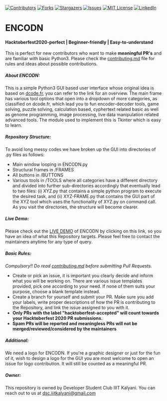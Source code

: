 
<!-- these reference variables' links are given at the end of the document-->
[![Contributors][contributors-shield]][contributors-url]
[![Forks][forks-shield]][forks-url]
[![Stargazers][stars-shield]][stars-url]
[![Issues][issues-shield]][issues-url]
[![MIT License][license-shield]][license-url]
[![LinkedIn][linkedin-shield]][linkedin-url]




# ENCODN

#### Hacktoberfest2020-perfect | Beginner-friendly | Easy-to-understand

This is perfect for new contributors who want to make **meaningful PR's** and are familiar with basic Python3. Please check the [contributing.md](contributing.md) file for rules and ideas about possible contributions.

##### About ENCODN:
This is a simple Python3 GUI based user interface whose original idea is based on [dcode.fr](https://dcode.fr/en/tools-list), you can refer to the link for an overview. The main frame has various tool options that open into a dropdown of more categories, as classified on dcode.fr, which lead you to fun encoder-decoder tools, game solving, puzzle solving, calculation based, cyphertext related basic as well as genome programming, image processing, live data manipulation related advanced tools.
The module used to implement this is Tkinter which is easy to learn.

##### Repository Structure:
To avoid long messy codes we have broken up the GUI into directories of .py files as follows:
* Main window looping in ENCODN.py
* Structural frames in /FRAMES
* All buttons in /BUTTONS
* Various tools in /TOOLS where all categories have a different directory and divided into further sub-directories accordingly that eventually lead to two files:  (i) XYZ.py that contains a simple python program to execute the desired task, and (ii) XYZ-FRAME.py that contains the GUI part of the XYZ tool which uses the functionality of XYZ.py on command call. As you visit the directories, the structure will become clearer.

##### Live Demo:
Please check out the [LIVE DEMO](https://dsc-iiit-kalyani.github.io/ENCODN/) of ENCODN by clicking on this link, so you have an idea of what this Repository targets. Please feel free to contact the maintainers anytime for any type of query.

##### Basic Rules:
*Compulsory!! Do read [contributing.md](contributing.md) before submitting Pull Requests.*
* Create or pick an issue, it is important you clearly decide and inform what you will be working on. There are various issue templates provided, pick one according to your need. If none of them suits your purpose, choose a blank template instead.
* Create a branch for yourself and submit your PR. Make sure you add your labels, write proper descriptions of how the PR is contributing to the Repository, and link the issue assigned to you with it.
* **Only PRs with the label "hacktoberfest-accepted" will count towards your Hacktoberfest 2020 PR submissions.**
* **Spam PRs will be reported and meaningless PRs will not be merged/reviewed/considered by the maintainers**

##### Additional:
We need a logo for ENCODN. If you're a graphic designer or just for the fun of it, wish to design a logo for the GUI you are most welcome to open an issue for logo contribution. It will still be counted as a meaningful PR.

##### Owner:
This repository is owned by Developer Student Club IIIT Kalyani. You can reach out to us at dsc.iiitkalyani@gmail.com



<!-- MARKDOWN LINKS & IMAGES -->
<!-- https://www.markdownguide.org/basic-syntax/#reference-style-links -->
[contributors-shield]: https://img.shields.io/github/contributors/akshitadixit/ENCODN.svg?style=plastic
[contributors-url]: https://github.com/DSC-IIIT-Kalyani/ENCODN/graphs/contributors
[forks-shield]: https://img.shields.io/github/forks/DSC-IIIT-Kalyani/ENCODN.svg?style=plastic
[forks-url]: https://github.com/DSC-IIIT-Kalyani/ENCODN/network/members
[stars-shield]: https://img.shields.io/github/stars/DSC-IIIT-Kalyani/ENCODN.svg?style=plastic
[stars-url]: https://github.com/DSC-IIIT-Kalyani/ENCODN/stargazers
[issues-shield]: https://img.shields.io/github/issues/DSC-IIIT-Kalyani/ENCODN.svg?style=plastic
[issues-url]: https://github.com/DSC-IIIT-Kalyani/ENCODN/issues
[license-shield]: https://img.shields.io/badge/License-MIT-blue.svg?style=plastic
[license-url]: https://github.com/DSC-IIIT-Kalyani/ENCODN/blob/main/.github/LICENSE.md
[linkedin-shield]: https://img.shields.io/badge/-LinkedIn-black.svg?style=plastic&logo=linkedin&colorB=darkblue
[linkedin-url]: https://www.linkedin.com/in/akshitadixit/
